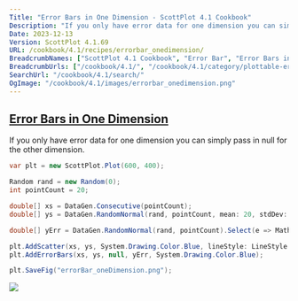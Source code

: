 ```yaml
---
Title: "Error Bars in One Dimension - ScottPlot 4.1 Cookbook"
Description: "If you only have error data for one dimension you can simply pass in null for the other dimension."
Date: 2023-12-13
Version: ScottPlot 4.1.69
URL: /cookbook/4.1/recipes/errorbar_onedimension/
BreadcrumbNames: ["ScottPlot 4.1 Cookbook", "Error Bar", "Error Bars in One Dimension"]
BreadcrumbUrls: ["/cookbook/4.1/", "/cookbook/4.1/category/plottable-error-bar", "/cookbook/4.1/recipes/errorbar_onedimension/"]
SearchUrl: "/cookbook/4.1/search/"
OgImage: "/cookbook/4.1/images/errorbar_onedimension.png"
---
```


<h2><a id='error-bars-in-one-dimension' href='/cookbook/4.1/recipes/errorbar_onedimension/'>Error Bars in One Dimension</a></h2>

If you only have error data for one dimension you can simply pass in null for the other dimension.

```cs
var plt = new ScottPlot.Plot(600, 400);

Random rand = new Random(0);
int pointCount = 20;

double[] xs = DataGen.Consecutive(pointCount);
double[] ys = DataGen.RandomNormal(rand, pointCount, mean: 20, stdDev: 2);

double[] yErr = DataGen.RandomNormal(rand, pointCount).Select(e => Math.Abs(e)).ToArray();

plt.AddScatter(xs, ys, System.Drawing.Color.Blue, lineStyle: LineStyle.Dot);
plt.AddErrorBars(xs, ys, null, yErr, System.Drawing.Color.Blue);

plt.SaveFig("errorBar_oneDimension.png");
```

<img src='../../images/errorbar_onedimension.png' class='d-block mx-auto my-5' />


